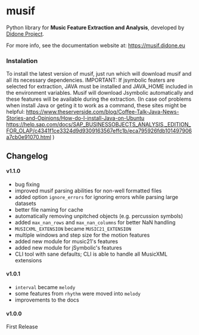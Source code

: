 # musif

Python library for **Music Feature Extraction and Analysis**, developed by [Didone Project](https://didone.eu/). 

For more info, see the documentation website at: https://musif.didone.eu

### Instalation
To install the latest version of musif, just run
<pip install musif>
which will download musif and all its necessary dependencies. 
IMPORTANT: If jsymbolic featers are selected for extraction, JAVA must be installed and JAVA_HOME included in the environment variables. Musif will download Jsymbolic automatically and these features will be available during the extraction.
(In case oof problems when install Java or geting it to work as a command, these sites might be helpful:
https://www.theserverside.com/blog/Coffee-Talk-Java-News-Stories-and-Opinions/How-do-I-install-Java-on-Ubuntu
https://help.sap.com/docs/SAP_BUSINESSOBJECTS_ANALYSIS,_EDITION_FOR_OLAP/c4341f1ce3324d9d9309163567effc1b/eca795926fdb101497906a7cb0e91070.html )
 
## Changelog

#### v1.1.0
* bug fixing
* improved musif parsing abilities for non-well formatted files
* added option `ignore_errors` for ignoring errors while parsing large datasets
* better file naming for cache
* automatically removing unpitched objects (e.g. percussion symbols)
* added `max_nan_rows` and `max_nan_columns` for better NaN handling
* `MUSICXML_EXTENSION` became `MUSIC21_EXTENSION`
* multiple windows and step size for the motion features
* added new module for music21's features
* added new module for jSymbolic's features
* CLI tool with sane defaults; CLI is able to handle all MusicXML extensions

#### v1.0.1
* `interval` became `melody`
* some features from `rhythm` were moved into `melody`
* improvements to the docs

#### v1.0.0
First Release
